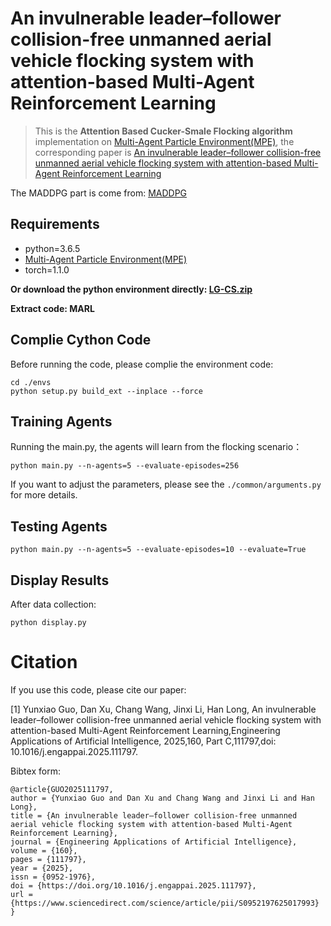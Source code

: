 # An invulnerable leader–follower collision-free unmanned aerial vehicle flocking system with attention-based Multi-Agent Reinforcement Learning


> This is the **Attention Based Cucker-Smale Flocking algorithm**  implementation on [Multi-Agent Particle Environment(MPE)](https://github.com/openai/multiagent-particle-envs), the corresponding paper is [An invulnerable leader–follower collision-free unmanned aerial vehicle flocking system with attention-based Multi-Agent Reinforcement Learning](https://doi.org/10.1016/j.engappai.2025.111797) 

The MADDPG part is come from: [MADDPG](https://gitee.com/ming_autumn/MADDPG-1?_from=gitee_search)


## Requirements

- python=3.6.5
- [Multi-Agent Particle Environment(MPE)](https://github.com/openai/multiagent-particle-envs)
- torch=1.1.0


**Or download the python environment directly: [LG-CS.zip](https://pan.baidu.com/s/1ODtPNWxLOWAHcw7ZDz2sWw)**

**Extract code: MARL**

## Complie Cython Code
Before running the code, please complie the environment code:

```shell
cd ./envs
python setup.py build_ext --inplace --force
```

## Training Agents
Running the main.py, the agents will learn from the flocking scenario：
```shell
python main.py --n-agents=5 --evaluate-episodes=256
```
If you want to adjust the parameters, please see the `./common/arguments.py` for more details.



## Testing Agents
```shell
python main.py --n-agents=5 --evaluate-episodes=10 --evaluate=True
```

## Display Results

After data collection:

```shell
python display.py
```

# Citation

If you use this code, please cite our paper:

[1] Yunxiao Guo, Dan Xu, Chang Wang, Jinxi Li, Han Long, An invulnerable leader–follower collision-free unmanned aerial vehicle flocking system with attention-based Multi-Agent Reinforcement Learning,Engineering Applications of Artificial Intelligence,
2025,160, Part C,111797,doi: 10.1016/j.engappai.2025.111797. 

Bibtex form:
```
@article{GUO2025111797,
author = {Yunxiao Guo and Dan Xu and Chang Wang and Jinxi Li and Han Long},
title = {An invulnerable leader–follower collision-free unmanned aerial vehicle flocking system with attention-based Multi-Agent Reinforcement Learning},
journal = {Engineering Applications of Artificial Intelligence},
volume = {160},
pages = {111797},
year = {2025},
issn = {0952-1976},
doi = {https://doi.org/10.1016/j.engappai.2025.111797},
url = {https://www.sciencedirect.com/science/article/pii/S0952197625017993}
}
```
